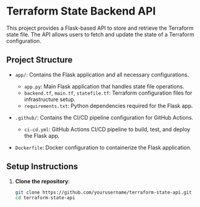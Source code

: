 # Terraform State Backend API

This project provides a Flask-based API to store and retrieve the Terraform state file. The API allows users to fetch and update the state of a Terraform configuration.

## Project Structure

- `app/`: Contains the Flask application and all necessary configurations.
  - `app.py`: Main Flask application that handles state file operations.
  - `backend.tf`, `main.tf`, `statefile.tf`: Terraform configuration files for infrastructure setup.
  - `requirements.txt`: Python dependencies required for the Flask app.

- `.github/`: Contains the CI/CD pipeline configuration for GitHub Actions.
  - `ci-cd.yml`: GitHub Actions CI/CD pipeline to build, test, and deploy the Flask app.

- `Dockerfile`: Docker configuration to containerize the Flask application.

## Setup Instructions

1. **Clone the repository**:
   ```bash
   git clone https://github.com/yourusername/terraform-state-api.git
   cd terraform-state-api
